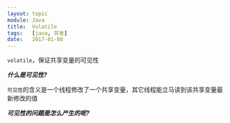 ```yaml
---
layout: topic
module: Java
title:  Volatile
tags:   [java, 并发]
date:   2017-01-08
---
```


`volatile`，保证共享变量的可见性

***什么是可见性?***

`可见性`的含义是一个线程修改了一个共享变量，其它线程能立马读到该共享变量最新修改的值

***可见性的问题是怎么产生的呢?***
